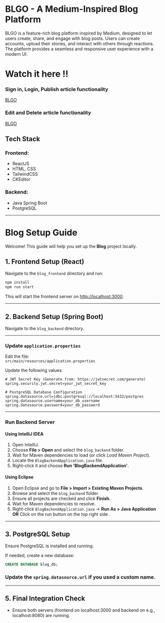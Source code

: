 # BLGO - A Medium-Inspired Blog Platform
BLGO is a feature-rich blog platform inspired by Medium, designed to let users create, share, and engage with blog posts. Users can create accounts, upload their stories, and interact with others through reactions. The platform provides a seamless and responsive user experience with a modern UI.

# Watch it here !!

### Sign in, Login, Publish article functionality
[BLGO](https://drive.google.com/file/d/1rM8KfN3I1yqfYFY1VRbw9BkEmew5j2tT/view?usp=sharing)

### Edit and Delete article functionality
[BLGO](https://drive.google.com/file/d/1o0UC8Z26MbN-WXVD5D-wJx4PmdVSyEXm/view?usp=sharing)


## Tech Stack
### **Frontend:**
- ReactJS
- HTML, CSS
- TailwindCSS
- CKEditor

### **Backend:**
- Java Spring Boot
- PostgreSQL

---
# Blog Setup Guide
Welcome! This guide will help you set up the **Blog** project locally.


##  1. Frontend Setup (React)

Navigate to the `blog_frontend` directory and run:

```bash
npm install
npm run start
```

This will start the frontend server on [http://localhost:3000](http://localhost:3000).

---

##  2. Backend Setup (Spring Boot)

Navigate to the `blog_backend` directory.

---

###  Update `application.properties`

Edit the file:  
`src/main/resources/application.properties`

Update the following values:

```properties
# JWT Secret Key (Generate from: https://jwtsecret.com/generate)
spring.security.jwt.secret=your_jwt_secret_key

# PostgreSQL Database Configuration
spring.datasource.url=jdbc:postgresql://localhost:5432/postgres
spring.datasource.username=your_db_username
spring.datasource.password=your_db_password
```

---

###  Run Backend Server

#### Using IntelliJ IDEA
1. Open IntelliJ.
2. Choose **File > Open** and select the `blog_backend` folder.
3. Wait for Maven dependencies to load (or click *Load Maven Project*).
4. Locate the `BlogBackendApplication.java` file.
5. Right-click it and choose **Run 'BlogBackendApplication'**.

####  Using Eclipse
1. Open Eclipse and go to **File > Import > Existing Maven Projects**.
2. Browse and select the `blog_backend` folder.
3. Ensure all projects are checked and click **Finish**.
4. Wait for Maven dependencies to resolve.
5. Right-click `BlogBackendApplication.java` → **Run As > Java Application** **OR** Click on the run button on the top right side .

---

##  3. PostgreSQL Setup

Ensure PostgreSQL is installed and running.

If needed, create a new database:

```sql
CREATE DATABASE blog_db;
```
### Update the `spring.datasource.url` if you used a custom name.
---
##  5. Final Integration Check

-  Ensure both servers (frontend on localhost:3000 and backend on e.g., localhost:8080) are running.
